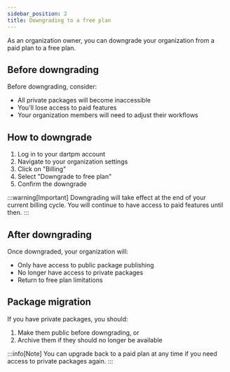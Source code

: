 ```yaml
---
sidebar_position: 2
title: Downgrading to a free plan
---
```


As an organization owner, you can downgrade your organization from a paid plan to a free plan.

## Before downgrading

Before downgrading, consider:

- All private packages will become inaccessible
- You'll lose access to paid features
- Your organization members will need to adjust their workflows

## How to downgrade

1. Log in to your dartpm account
2. Navigate to your organization settings
3. Click on "Billing"
4. Select "Downgrade to free plan"
5. Confirm the downgrade

:::warning[Important]
Downgrading will take effect at the end of your current billing cycle. You will continue to have access to paid features until then.
:::

## After downgrading

Once downgraded, your organization will:

- Only have access to public package publishing
- No longer have access to private packages
- Return to free plan limitations

## Package migration

If you have private packages, you should:

1. Make them public before downgrading, or
2. Archive them if they should no longer be available

:::info[Note]
You can upgrade back to a paid plan at any time if you need access to private packages again.
:::
